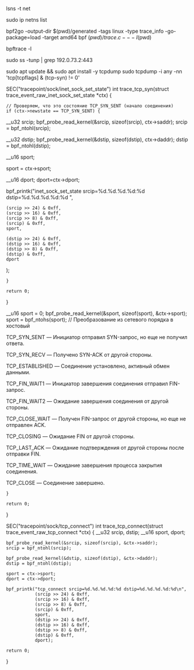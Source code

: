 lsns -t net


sudo ip netns list


bpf2go -output-dir $(pwd)/generated -tags linux -type trace_info -go-package=load -target amd64 bpf $(pwd)/trace.c -- -I$(pwd)

bpftrace -l

sudo ss -tunp | grep 192.0.73.2:443


sudo apt update && sudo apt install -y tcpdump
sudo tcpdump -i any -nn 'tcp[tcpflags] & (tcp-syn) != 0'

SEC("tracepoint/sock/inet_sock_set_state")
int trace_tcp_syn(struct trace_event_raw_inet_sock_set_state *ctx) {



    // Проверяем, что это состояние TCP_SYN_SENT (начало соединения)
    if (ctx->newstate == TCP_SYN_SENT) {


__u32 srcip;
bpf_probe_read_kernel(&srcip, sizeof(srcip), ctx->saddr);
srcip = bpf_ntohl(srcip);

__u32 dstip;
bpf_probe_read_kernel(&dstip, sizeof(dstip), ctx->daddr);
dstip = bpf_ntohl(dstip);


__u16 sport;

sport = ctx->sport;

__u16 dport;
dport=ctx->dport;


bpf_printk("inet_sock_set_state srcip=%d.%d.%d.%d:%d   dstip=%d.%d.%d.%d:%d ",

    (srcip >> 24) & 0xff,
    (srcip >> 16) & 0xff,
    (srcip >> 8) & 0xff,
    (srcip) & 0xff,
    sport,

    (dstip >> 24) & 0xff,
    (dstip >> 16) & 0xff,
    (dstip >> 8) & 0xff,
    (dstip) & 0xff,
    dport


);



    }

    return 0;
}


__u16 sport = 0;
bpf_probe_read_kernel(&sport, sizeof(sport), &ctx->sport);
sport = bpf_ntohs(sport);  // Преобразование из сетевого порядка в хостовый


TCP_SYN_SENT — Инициатор отправил SYN-запрос, но еще не получил ответа.

TCP_SYN_RECV — Получено SYN-ACK от другой стороны.

TCP_ESTABLISHED — Соединение установлено, активный обмен данными.

TCP_FIN_WAIT1 — Инициатор завершения соединения отправил FIN-запрос.

TCP_FIN_WAIT2 — Ожидание завершения соединения от другой стороны.

TCP_CLOSE_WAIT — Получен FIN-запрос от другой стороны, но еще не отправлен ACK.

TCP_CLOSING — Ожидание FIN от другой стороны.

TCP_LAST_ACK — Ожидание подтверждения от другой стороны после отправки FIN.

TCP_TIME_WAIT — Ожидание завершения процесса закрытия соединения.

TCP_CLOSE — Соединение завершено.





    }

    return 0;
}



SEC("tracepoint/sock/tcp_connect")
int trace_tcp_connect(struct trace_event_raw_tcp_connect *ctx) {
    __u32 srcip, dstip;
    __u16 sport, dport;

    bpf_probe_read_kernel(&srcip, sizeof(srcip), &ctx->saddr);
    srcip = bpf_ntohl(srcip);

    bpf_probe_read_kernel(&dstip, sizeof(dstip), &ctx->daddr);
    dstip = bpf_ntohl(dstip);

    sport = ctx->sport;
    dport = ctx->dport;

    bpf_printk("tcp_connect srcip=%d.%d.%d.%d:%d dstip=%d.%d.%d.%d:%d\n",
               (srcip >> 24) & 0xff,
               (srcip >> 16) & 0xff,
               (srcip >> 8) & 0xff,
               (srcip) & 0xff,
               sport,
               (dstip >> 24) & 0xff,
               (dstip >> 16) & 0xff,
               (dstip >> 8) & 0xff,
               (dstip) & 0xff,
               dport);
    
    return 0;
}



